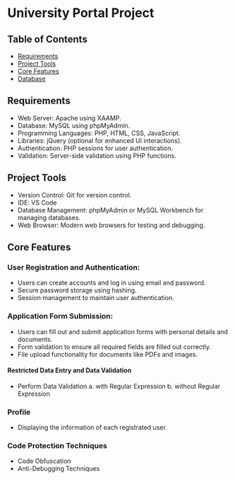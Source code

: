 # University Portal Project

## Table of Contents
- [Requirements](#Requirements)
- [Project Tools](#Project-Tools)
- [Core Features](#Core-Features)
- [Database](#Database)


## Requirements

- Web Server: Apache using XAAMP.
- Database: MySQL using phpMyAdmin.
- Programming Languages: PHP, HTML, CSS, JavaScript.
- Libraries: jQuery (optional for enhanced UI interactions).
- Authentication: PHP sessions for user authentication.
- Validation: Server-side validation using PHP functions.

## Project Tools
- Version Control: Git for version control.
- IDE: VS Code
- Database Management: phpMyAdmin or MySQL Workbench for managing databases.
- Web Browser: Modern web browsers for testing and debugging.

## Core Features

### User Registration and Authentication:

- Users can create accounts and log in using email and password.
- Secure password storage using hashing.
- Session management to maintain user authentication.
  
### Application Form Submission:

- Users can fill out and submit application forms with personal details and documents.
- Form validation to ensure all required fields are filled out correctly.
- File upload functionality for documents like PDFs and images.

#### Restricted Data Entry and Data Validation
- Perform Data Validation
  a. with Regular Expression 
  b. without Regular Expression

### Profile 
- Displaying the information of each registrated user.



###  Code Protection Techniques
- Code Obfuscation
- Anti-Debugging Techniques 


